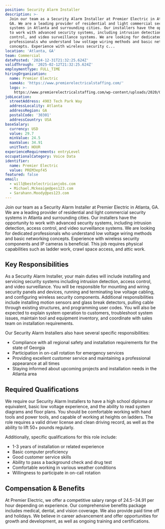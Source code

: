 ```yaml
---
position: Security Alarm Installer
description: >-
  Join our team as a Security Alarm Installer at Premier Electric in Atlanta,
  GA. We are a leading provider of residential and light commercial security
  systems in Atlanta and surrounding cities. Our installers have the opportunity
  to work with advanced security systems, including intrusion detection, access
  control, and video surveillance systems. We are looking for dedicated
  professionals who understand low voltage wiring methods and basic networking
  concepts. Experience with wireless security c...
location: 'Atlanta, GA'
team: Commercial
datePosted: '2024-12-31T21:32:25.624Z'
validThrough: '2025-02-12T21:32:25.624Z'
employmentType: FULL_TIME
hiringOrganization:
  name: Premier Electric
  sameAs: 'https://www.premierelectricalstaffing.com/'
  logo: >-
    https://www.premierelectricalstaffing.com/wp-content/uploads/2020/05/Premier-Electrical-Staffing-logo.png
jobLocation:
  streetAddress: 4903 Tech Park Way
  addressLocality: Atlanta
  addressRegion: GA
  postalCode: '30301'
  addressCountry: USA
baseSalary:
  currency: USD
  value: 29.7
  minValue: 24.5
  maxValue: 34.91
  unitText: HOUR
experienceRequirements: entryLevel
occupationalCategory: Voice Data
identifier:
  name: Premier Electric
  value: PREM3epf45
featured: false
email:
  - will@bestelectricianjobs.com
  - Michael.Mckeaige@pes123.com
  - Sarahann.Moody@pes123.com
---
```




Join our team as a Security Alarm Installer at Premier Electric in Atlanta, GA. We are a leading provider of residential and light commercial security systems in Atlanta and surrounding cities. Our installers have the opportunity to work with advanced security systems, including intrusion detection, access control, and video surveillance systems. We are looking for dedicated professionals who understand low voltage wiring methods and basic networking concepts. Experience with wireless security components and IP cameras is beneficial. This job requires physical capabilities such as ladder work, crawl space access, and attic work. 

## Key Responsibilities
As a Security Alarm Installer, your main duties will include installing and servicing security systems including intrusion detection, access control, and video surveillance. You will be responsible for mounting and wiring security panels and devices, running and terminating low voltage cabling, and configuring wireless security components. Additional responsibilities include installing motion sensors and glass break detectors, pulling cable through existing structures, and programming user codes. You will also be expected to explain system operation to customers, troubleshoot system issues, maintain tool and equipment inventory, and coordinate with sales team on installation requirements. 

Our Security Alarm Installers also have several specific responsibilities:
- Compliance with all regional safety and installation requirements for the state of Georgia
- Participation in on-call rotation for emergency services
- Providing excellent customer service and maintaining a professional appearance at all times
- Staying informed about upcoming projects and installation needs in the Atlanta area

## Required Qualifications
We require our Security Alarm Installers to have a high school diploma or equivalent, basic low voltage experience, and the ability to read system diagrams and floor plans. You should be comfortable working with hand tools and power tools, and capable of working at heights on ladders. The role requires a valid driver license and clean driving record, as well as the ability to lift 50+ pounds regularly. 

Additionally, specific qualifications for this role include:
- 1-3 years of installation or related experience
- Basic computer proficiency
- Good customer service skills
- Ability to pass a background check and drug test
- Comfortable working in various weather conditions
- Willingness to participate in on-call rotation

## Compensation & Benefits
At Premier Electric, we offer a competitive salary range of $24.5-$34.91 per hour depending on experience. Our comprehensive benefits package includes medical, dental, and vision coverage. We also provide paid time off and holidays. We believe in career advancement and offer opportunities for growth and development, as well as ongoing training and certifications.
